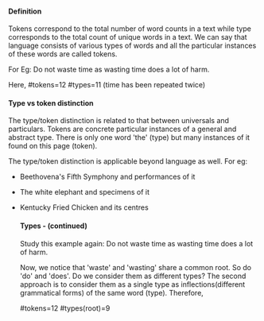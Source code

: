 #### Definition
Tokens correspond to the total number of word counts in a text while type corresponds to the total count of unique words in a text. We can say that language consists of various types of words and all the particular instances of these words are called tokens.

For Eg: Do not waste time as wasting time does a lot of harm.


Here,
#tokens=12
#types=11 (time has been repeated twice)

#### Type vs token distinction

The type/token distinction is related to that between universals and particulars. Tokens are concrete particular instances of a general and abstract type.
There is only one word 'the' (type) but many instances of it found on this page (token).

The type/token distinction is applicable beyond language as well. For eg:
- Beethovena's Fifth Symphony and performances of it
- The white elephant and specimens of it
- Kentucky Fried Chicken and its centres
  #### Types - (continued)

    Study this example again: Do not waste time as wasting time does a lot of harm.

    Now, we notice that 'waste' and 'wasting' share a common root. So do 'do' and 'does'.
    Do we consider them as different types? The second approach is to consider them as a single type as inflections(different grammatical forms) of the same word (type).
    Therefore,

    #tokens=12 #types(root)=9 

